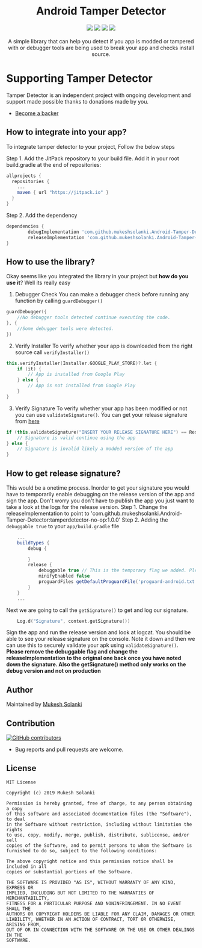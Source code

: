 <h1 align="center">Android Tamper Detector</h1>
<p align="center">
  <a href="https://jitpack.io/#mukeshsolanki/Android-Tamper-Detector"> <img src="https://jitpack.io/v/mukeshsolanki/Android-Tamper-Detector/month.svg" /></a>
  <a href="https://jitpack.io/#mukeshsolanki/Android-Tamper-Detector"> <img src="https://jitpack.io/v/mukeshsolanki/Android-Tamper-Detector.svg" /></a>
  <a href="https://github.com/mukeshsolanki/Android-Tamper-Detector/actions"> <img src="https://github.com/mukeshsolanki/Android-Tamper-Detector/workflows/Build/badge.svg" /></a>
  <a href="https://opensource.org/licenses/MIT"><img src="https://img.shields.io/badge/License-MIT-blue.svg"/></a>
  <br /><br />
    A simple library that can help you detect if you app is modded or tampered with or debugger tools are being used to break your app and checks install source.
</p>

# Supporting Tamper Detector

Tamper Detector is an independent project with ongoing development and support made possible thanks to donations made by you.
- [Become a backer](https://www.paypal.me/mukeshsolanki)

## How to integrate into your app?
To integrate tamper detector to your project, Follow the below steps

Step 1. Add the JitPack repository to your build file. Add it in your root build.gradle at the end of repositories:

```groovy
allprojects {
  repositories {
    ...
    maven { url "https://jitpack.io" }
  }
}
```
Step 2. Add the dependency
```groovy
dependencies {
        debugImplementation 'com.github.mukeshsolanki.Android-Tamper-Detector:tamperdetector-no-op:1.0.0'
        releaseImplementation 'com.github.mukeshsolanki.Android-Tamper-Detector:tamperdetector:1.0.0'
}
```

## How to use the library?
Okay seems like you integrated the library in your project but **how do you use it**? Well its really easy
1. Debugger Check
You can make a debugger check before running any function by calling `guardDebugger()`
```kotlin
guardDebugger({
    //No debugger tools detected continue executing the code.
}, {
    //Some debugger tools were detected.
})
```

2. Verify Installer
To verify whether your app is downloaded from the right source call `verifyInstaller()`
```kotlin
this.verifyInstaller(Installer.GOOGLE_PLAY_STORE)?.let {
    if (it) {
        // App is installed from Google Play
    } else {
        // App is not installed from Google Play
    }
}
```

3. Verify Signature
To verify whether your app has been modified or not you can use `validateSignature()`. You can get your release signature from [here](#how-to-get-release-signature)
```kotlin
if (this.validateSignature("INSERT YOUR RELEASE SIGNATURE HERE") == Result.VALID) {
    // Signature is valid continue using the app
} else {
    // Signature is invalid likely a modded version of the app
}
```

## How to get release signature?
This would be a onetime process. Inorder to get your signature you would have to temporarily enable debugging on the release version of the app and sign the app. Don't worry you don't have to publish the app you just want to take a look at the logs for the release version.
Step 1. Change the releaseImplementation to point to 'com.github.mukeshsolanki.Android-Tamper-Detector:tamperdetector-no-op:1.0.0'
Step 2. Adding the `debuggable true` to your `app/build.gradle` file
```groovy
    ...
    buildTypes {
        debug {

        }
        release {
            debuggable true // This is the temporary flag we added. Please remove this once you have got the signature
            minifyEnabled false
            proguardFiles getDefaultProguardFile('proguard-android.txt'), 'proguard-rules.pro'
        }
    }
    ...
```
Next we are going to call the `getSignature()` to get and log our signature.
```Kotlin
    Log.d("Signature", context.getSignature())
```
Sign the app and run the release version and look at logcat. You should be able to see your release signature on the console. Note it down and then we can use this to securely validate your apk using `validateSignature()`.
**Please remove the debuggable flag and change the releaseImplementation to the original one back once you have noted down the signature. Also the getSignature() method only works on the debug version and not on production**

## Author
Maintained by [Mukesh Solanki](https://www.github.com/mukeshsolanki)

## Contribution
[![GitHub contributors](https://img.shields.io/github/contributors/mukeshsolanki/Android-Tamper-Detector.svg)](https://github.com/mukeshsolanki/Android-Tamper-Detector/graphs/contributors)

* Bug reports and pull requests are welcome.

## License
```
MIT License

Copyright (c) 2019 Mukesh Solanki

Permission is hereby granted, free of charge, to any person obtaining a copy
of this software and associated documentation files (the "Software"), to deal
in the Software without restriction, including without limitation the rights
to use, copy, modify, merge, publish, distribute, sublicense, and/or sell
copies of the Software, and to permit persons to whom the Software is
furnished to do so, subject to the following conditions:

The above copyright notice and this permission notice shall be included in all
copies or substantial portions of the Software.

THE SOFTWARE IS PROVIDED "AS IS", WITHOUT WARRANTY OF ANY KIND, EXPRESS OR
IMPLIED, INCLUDING BUT NOT LIMITED TO THE WARRANTIES OF MERCHANTABILITY,
FITNESS FOR A PARTICULAR PURPOSE AND NONINFRINGEMENT. IN NO EVENT SHALL THE
AUTHORS OR COPYRIGHT HOLDERS BE LIABLE FOR ANY CLAIM, DAMAGES OR OTHER
LIABILITY, WHETHER IN AN ACTION OF CONTRACT, TORT OR OTHERWISE, ARISING FROM,
OUT OF OR IN CONNECTION WITH THE SOFTWARE OR THE USE OR OTHER DEALINGS IN THE
SOFTWARE.
```

